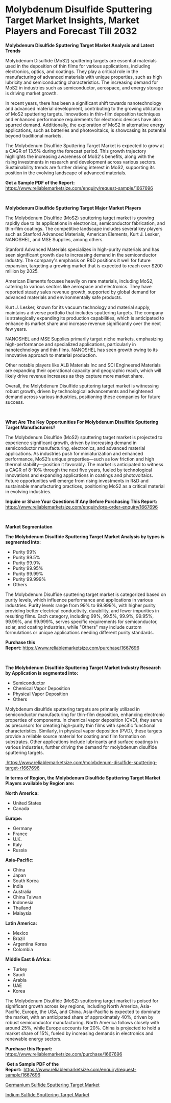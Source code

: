 <p><h1>Molybdenum Disulfide Sputtering Target Market Insights, Market Players and Forecast Till 2032</h1></p><p><strong>Molybdenum Disulfide Sputtering Target Market Analysis and Latest Trends</strong></p>
<p><p>Molybdenum Disulfide (MoS2) sputtering targets are essential materials used in the deposition of thin films for various applications, including electronics, optics, and coatings. They play a critical role in the manufacturing of advanced materials with unique properties, such as high lubricity and semiconducting characteristics. The increasing demand for MoS2 in industries such as semiconductor, aerospace, and energy storage is driving market growth.</p><p>In recent years, there has been a significant shift towards nanotechnology and advanced material development, contributing to the growing utilization of MoS2 sputtering targets. Innovations in thin-film deposition techniques and enhanced performance requirements for electronic devices have also spurred demand. Additionally, the exploration of MoS2 in alternative energy applications, such as batteries and photovoltaics, is showcasing its potential beyond traditional markets.</p><p>The Molybdenum Disulfide Sputtering Target Market is expected to grow at a CAGR of 13.5% during the forecast period. This growth trajectory highlights the increasing awareness of MoS2's benefits, along with the rising investments in research and development across various sectors. Sustainability trends are further driving interest in MoS2, supporting its position in the evolving landscape of advanced materials.</p></p>
<p><strong>Get a Sample PDF of the Report:&nbsp;</strong> <a href="https://www.reliablemarketsize.com/enquiry/request-sample/1667696?utm_campaign=2005&utm_medium=2&utm_source=Github&utm_content=ia&utm_term=08032025&utm_id=molybdenum-disulfide-sputtering-target">https://www.reliablemarketsize.com/enquiry/request-sample/1667696</a></p>
<p>&nbsp;</p>
<p><strong>Molybdenum Disulfide Sputtering Target Major Market Players</strong></p>
<p><p>The Molybdenum Disulfide (MoS2) sputtering target market is growing rapidly due to its applications in electronics, semiconductor fabrication, and thin-film coatings. The competitive landscape includes several key players such as Stanford Advanced Materials, American Elements, Kurt J. Lesker, NANOSHEL, and MSE Supplies, among others.</p><p>Stanford Advanced Materials specializes in high-purity materials and has seen significant growth due to increasing demand in the semiconductor industry. The company's emphasis on R&D positions it well for future expansion, targeting a growing market that is expected to reach over $200 million by 2025.</p><p>American Elements focuses heavily on rare materials, including MoS2, catering to various sectors like aerospace and electronics. They have reported steady sales revenue growth, supported by global demand for advanced materials and environmentally safe products.</p><p>Kurt J. Lesker, known for its vacuum technology and material supply, maintains a diverse portfolio that includes sputtering targets. The company is strategically expanding its production capabilities, which is anticipated to enhance its market share and increase revenue significantly over the next few years.</p><p>NANOSHEL and MSE Supplies primarily target niche markets, emphasizing high-performance and specialized applications, particularly in nanotechnology and thin films. NANOSHEL has seen growth owing to its innovative approach to material production.</p><p>Other notable players like ALB Materials Inc and SCI Engineered Materials are expanding their operational capacity and geographic reach, which will likely drive revenue increases as they capture more market share.</p><p>Overall, the Molybdenum Disulfide sputtering target market is witnessing robust growth, driven by technological advancements and heightened demand across various industries, positioning these companies for future success.</p></p>
<p>&nbsp;</p>
<p><strong>What Are The Key Opportunities For Molybdenum Disulfide Sputtering Target Manufacturers?</strong></p>
<p><p>The Molybdenum Disulfide (MoS2) sputtering target market is projected to experience significant growth, driven by increasing demand in semiconductor manufacturing, electronics, and advanced material applications. As industries push for miniaturization and enhanced performance, MoS2’s unique properties—such as low friction and high thermal stability—position it favorably. The market is anticipated to witness a CAGR of 8-10% through the next five years, fueled by technological innovations and expanding applications in coatings and photovoltaics. Future opportunities will emerge from rising investments in R&D and sustainable manufacturing practices, positioning MoS2 as a critical material in evolving industries.</p></p>
<p><strong>Inquire or Share Your Questions If Any Before Purchasing This Report:</strong> <a href="https://www.reliablemarketsize.com/enquiry/pre-order-enquiry/1667696?utm_campaign=2005&utm_medium=2&utm_source=Github&utm_content=ia&utm_term=08032025&utm_id=molybdenum-disulfide-sputtering-target">https://www.reliablemarketsize.com/enquiry/pre-order-enquiry/1667696</a></p>
<p>&nbsp;</p>
<p><strong>Market Segmentation</strong></p>
<p><strong>The Molybdenum Disulfide Sputtering Target Market Analysis by types is segmented into:</strong></p>
<p><ul><li>Purity 99%</li><li>Purity 99.5%</li><li>Purity 99.9%</li><li>Purity 99.95%</li><li>Purity 99.99%</li><li>Purity 99.999%</li><li>Others</li></ul></p>
<p><p>The Molybdenum Disulfide sputtering target market is categorized based on purity levels, which influence performance and applications in various industries. Purity levels range from 99% to 99.999%, with higher purity providing better electrical conductivity, durability, and fewer impurities in resulting films. Each category, including 99%, 99.5%, 99.9%, 99.95%, 99.99%, and 99.999%, serves specific requirements for semiconductor, solar, and coating industries, while "Others" may include custom formulations or unique applications needing different purity standards.</p></p>
<p><strong>Purchase this Report:&nbsp;</strong><a href="https://www.reliablemarketsize.com/purchase/1667696?utm_campaign=2005&utm_medium=2&utm_source=Github&utm_content=ia&utm_term=08032025&utm_id=molybdenum-disulfide-sputtering-target">https://www.reliablemarketsize.com/purchase/1667696</a></p>
<p>&nbsp;</p>
<p><strong>The Molybdenum Disulfide Sputtering Target Market Industry Research by Application is segmented into:</strong></p>
<p><ul><li>Semiconductor</li><li>Chemical Vapor Deposition</li><li>Physical Vapor Deposition</li><li>Others</li></ul></p>
<p><p>Molybdenum disulfide sputtering targets are primarily utilized in semiconductor manufacturing for thin-film deposition, enhancing electronic properties of components. In chemical vapor deposition (CVD), they serve as precursors for creating high-purity thin films with specific functional characteristics. Similarly, in physical vapor deposition (PVD), these targets provide a reliable source material for coating and film formation on substrates. Other applications include lubricants and surface coatings in various industries, further driving the demand for molybdenum disulfide sputtering targets.</p></p>
<p><a href="https://www.reliablemarketsize.com/molybdenum-disulfide-sputtering-target-r1667696?utm_campaign=2005&utm_medium=2&utm_source=Github&utm_content=ia&utm_term=08032025&utm_id=molybdenum-disulfide-sputtering-target">&nbsp;https://www.reliablemarketsize.com/molybdenum-disulfide-sputtering-target-r1667696</a></p>
<p><strong>In terms of Region, the Molybdenum Disulfide Sputtering Target Market Players available by Region are:</strong></p>
<p>
    <p> <strong> North America: </strong>
        <ul>
            <li>United States</li>
            <li>Canada</li>
        </ul>
        </p> 
    <p> <strong> Europe: </strong>
        <ul>
            <li>Germany</li>
            <li>France</li>
            <li>U.K.</li>
            <li>Italy</li>
            <li>Russia</li>
        </ul>
        </p> 
    <p> <strong> Asia-Pacific: </strong>
        <ul>
            <li>China</li>
            <li>Japan</li>
            <li>South Korea</li>
            <li>India</li>
            <li>Australia</li>
            <li>China Taiwan</li>
            <li>Indonesia</li>
            <li>Thailand</li>
            <li>Malaysia</li>
        </ul>
        </p> 
    <p> <strong> Latin America: </strong>
        <ul>
            <li>Mexico</li>
            <li>Brazil</li>
            <li>Argentina Korea</li>
            <li>Colombia</li>
        </ul>
        </p> 
    <p> <strong> Middle East & Africa: </strong>
        <ul>
            <li>Turkey</li>
            <li>Saudi</li>
            <li>Arabia</li>
            <li>UAE</li>
            <li>Korea</li>
        </ul>
    </p>
    </p>
<p><p>The Molybdenum Disulfide (MoS2) sputtering target market is poised for significant growth across key regions, including North America, Asia-Pacific, Europe, the USA, and China. Asia-Pacific is expected to dominate the market, with an anticipated share of approximately 40%, driven by robust semiconductor manufacturing. North America follows closely with around 25%, while Europe accounts for 20%. China is projected to hold a market share of 15%, fueled by increasing demands in electronics and renewable energy sectors. </p></p>
<p><strong>Purchase this Report: </strong><a href="https://www.reliablemarketsize.com/purchase/1667696?utm_campaign=2005&utm_medium=2&utm_source=Github&utm_content=ia&utm_term=08032025&utm_id=molybdenum-disulfide-sputtering-target">https://www.reliablemarketsize.com/purchase/1667696</a></p>
<p>&nbsp;<strong>Get a Sample PDF of the Report:&nbsp;&nbsp;</strong><a href="https://www.reliablemarketsize.com/enquiry/request-sample/1667696?utm_campaign=2005&utm_medium=2&utm_source=Github&utm_content=ia&utm_term=08032025&utm_id=molybdenum-disulfide-sputtering-target">https://www.reliablemarketsize.com/enquiry/request-sample/1667696</a></p>
<p><strong></strong></p>
<p><p><a href="https://github.com/eskelimaksic/Market-Research-Report-List-1/blob/main/germanium-sulfide-sputtering-target-market.md?utm_campaign=2005&utm_medium=2&utm_source=Github&utm_content=ia&utm_term=08032025&utm_id=molybdenum-disulfide-sputtering-target">Germanium Sulfide Sputtering Target Market</a></p><p><a href="https://github.com/lylyparadise/Market-Research-Report-List-6/blob/main/indium-sulfide-sputtering-target-market.md?utm_campaign=2005&utm_medium=2&utm_source=Github&utm_content=ia&utm_term=08032025&utm_id=molybdenum-disulfide-sputtering-target">Indium Sulfide Sputtering Target Market</a></p></p>
